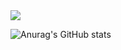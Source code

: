 <img src="https://capsule-render.vercel.app/api?type=waving&color=auto&height=300&section=header&text=Welcome&fontSize=90&desc=gubam's%20github%20homepage" />



![Anurag's GitHub stats](https://github-readme-stats.vercel.app/api?username=gubam&show_icons=true&theme=radical)
